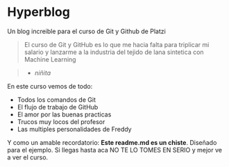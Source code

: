 # Hyperblog 
Un blog increible para el curso de Git y Github de Platzi
> El curso de Git y GitHub es lo que me hacia falta para triplicar mi salario y lanzarme a la industria del tejido de lana sintetica con Machine Learning

> - *niñita*

En este curso vemos de todo:
- Todos los comandos de Git
- El flujo de trabajo de GitHub
- El amor por las buenas practicas
- Trucos muy locos del profesor
- Las multiples personalidades de Freddy

Y como un amable recordatorio: **Este readme.md es un chiste**. Diseñado para el ejemplo. Si llegas hasta aca NO TE LO TOMES EN SERIO y mejor ve a ver el curso. 
